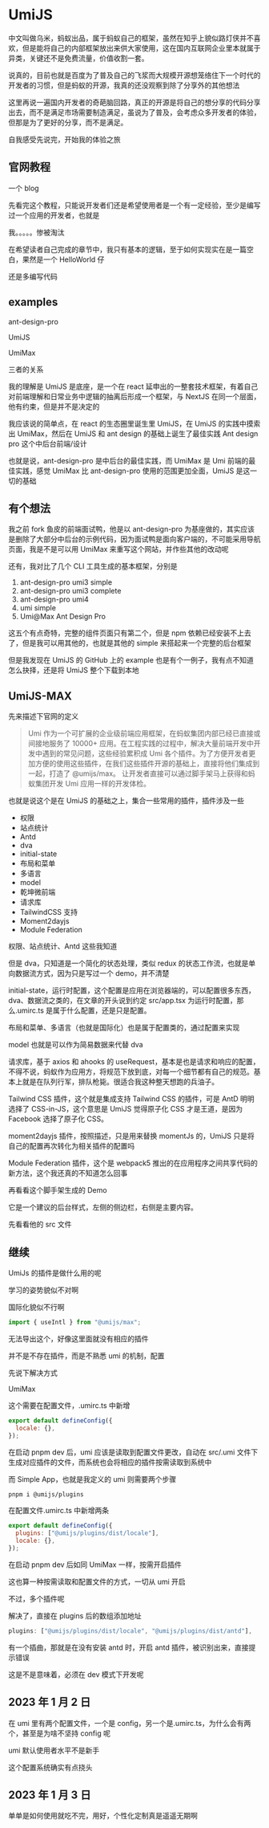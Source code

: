 # UmiJS

中文叫做乌米，蚂蚁出品，属于蚂蚁自己的框架，虽然在知乎上貌似路灯侠并不喜欢，但是能将自己的内部框架放出来供大家使用，这在国内互联网企业里本就属于异类，关键还不是免费流量，价值收割一套。

说真的，目前也就是百度为了普及自己的飞浆而大规模开源想笼络住下一个时代的开发者的习惯，但是蚂蚁的开源，我真的还没观察到除了分享外的其他想法

这里再说一遍国内开发者的奇葩脑回路，真正的开源是将自己的想分享的代码分享出去，而不是满足市场需要制造满足，虽说为了普及，会考虑众多开发者的体验，但那是为了更好的分享，而不是满足。

自我感受先说完，开始我的体验之旅

## 官网教程

一个 blog

先看完这个教程，只能说开发者们还是希望使用者是一个有一定经验，至少是编写过一个应用的开发者，也就是

我。。。。。惨被淘汰

在希望读者自己完成的章节中，我只有基本的逻辑，至于如何实现实在是一篇空白，果然是一个 HelloWorld 仔

还是多编写代码

## examples

ant-design-pro

UmiJS

UmiMax

三者的关系

我的理解是 UmiJS 是底座，是一个在 react 延申出的一整套技术框架，有着自己对前端理解和日常业务中逻辑的抽离后形成一个框架，与 NextJS 在同一个层面，他有约束，但是并不是决定的

我应该说的简单点，在 react 的生态圈里诞生里 UmiJS，在 UmiJS 的实践中摸索出 UmiMax，然后在 UmiJS 和 ant design 的基础上诞生了最佳实践 Ant design pro 这个中后台前端/设计

也就是说，ant-design-pro 是中后台的最佳实践，而 UmiMax 是 Umi 前端的最佳实践，感觉 UmiMax 比 ant-design-pro 使用的范围更加全面，UmiJS 是这一切的基础

## 有个想法

我之前 fork 鱼皮的前端面试鸭，他是以 ant-design-pro 为基座做的，其实应该是删除了大部分中后台的示例代码，因为面试鸭是面向客户端的，不可能采用导航页面，我是不是可以用 UmiMax 来重写这个网站，并作些其他的改动呢

还有，我对比了几个 CLI 工具生成的基本框架，分别是

1. ant-design-pro umi3 simple
2. ant-design-pro umi3 complete
3. ant-design-pro umi4
4. umi simple
5. Umi@Max Ant Design Pro

这五个有点奇特，完整的组件页面只有第二个，但是 npm 依赖已经安装不上去了，但是我可以用其他的，也就是其他的 simple 来搭起来一个完整的后台框架

但是我发现在 UmiJS 的 GitHub 上的 example 也是有个一例子，我有点不知道怎么抉择，还是将 UmiJS 整个下载到本地

## UmiJS-MAX

先来描述下官网的定义

> Umi 作为一个可扩展的企业级前端应用框架，在蚂蚁集团内部已经已直接或间接地服务了 10000+ 应用。在工程实践的过程中，解决大量前端开发中开发中遇到的常见问题，这些经验累积成 Umi 各个插件。为了方便开发者更加方便的使用这些插件，在我们这些插件开源的基础上，直接将他们集成到一起，打造了 @umijs/max。 让开发者直接可以通过脚手架马上获得和蚂蚁集团开发 Umi 应用一样的开发体检。

也就是说这个是在 UmiJS 的基础之上，集合一些常用的插件，插件涉及一些

- 权限
- 站点统计
- Antd
- dva
- initial-state
- 布局和菜单
- 多语言
- model
- 乾坤微前端
- 请求库
- TailwindCSS 支持
- Moment2dayjs
- Module Federation

权限、站点统计、Antd 这些我知道

但是 dva，只知道是一个简化的状态处理，类似 redux 的状态工作流，也就是单向数据流方式，因为只是写过一个 demo，并不清楚

initial-state，运行时配置，这个配置是应用在浏览器端的，可以配置很多东西，dva、数据流之类的，在文章的开头说到约定 src/app.tsx 为运行时配置，那么.umirc.ts 是属于什么配置，还是只是配置。

布局和菜单、多语言（也就是国际化）也是属于配置类的，通过配置来实现

model 也就是可以作为简易数据来代替 dva

请求库，基于 axios 和 ahooks 的 useRequest，基本是也是请求和响应的配置，不得不说，蚂蚁作为应用方，将规范下放到底，对每一个细节都有自己的规范。基本上就是在队列行军，排队枪毙。很适合我这种整天想跑的兵油子。

Tailwind CSS 插件，这个就是集成支持 Tailwind CSS 的插件，可是 AntD 明明选择了 CSS-in-JS，这个意思是 UmiJS 觉得原子化 CSS 才是王道，是因为 Facebook 选择了原子化 CSS。

moment2dayjs 插件，按照描述，只是用来替换 momentJs 的，UmiJS 只是将自己的配置再次转化为相关插件的配置吗

Module Federation 插件，这个是 webpack5 推出的在应用程序之间共享代码的新方法，这个我还真的不知道怎么回事

再看看这个脚手架生成的 Demo

它是一个建议的后台样式，左侧的侧边栏，右侧是主要内容。

先看看他的 src 文件

## 继续

UmiJs 的插件是做什么用的呢

学习的姿势貌似不对啊

国际化貌似不行啊

```js
import { useIntl } from "@umijs/max";
```

无法导出这个，好像这里面就没有相应的插件

并不是不存在插件，而是不熟悉 umi 的机制，配置

先说下解决方式

UmiMax

这个需要在配置文件，.umirc.ts 中新增

```js
export default defineConfig({
  locale: {},
});
```

在启动 pnpm dev 后，umi 应该是读取到配置文件更改，自动在 src/.umi 文件下生成对应插件的文件，而系统也会将相应的插件按需读取到系统中

而 Simple App，也就是我定义的 umi 则需要两个步骤

```sh
pnpm i @umijs/plugins
```

在配置文件.umirc.ts 中新增两条

```js
export default defineConfig({
  plugins: ["@umijs/plugins/dist/locale"],
  locale: {},
});
```

在启动 pnpm dev 后如同 UmiMax 一样，按需开启插件

这也算一种按需读取和配置文件的方式，一切从 umi 开启

不过，多个插件呢

解决了，直接在 plugins 后的数组添加地址

```js
plugins: ["@umijs/plugins/dist/locale", "@umijs/plugins/dist/antd"],
```

有一个插曲，那就是在没有安装 antd 时，开启 antd 插件，被识别出来，直接提示错误

这是不是意味着，必须在 dev 模式下开发呢

## 2023 年 1 月 2 日

在 umi 里有两个配置文件，一个是 config，另一个是.umirc.ts，为什么会有两个，甚至是为啥不坚持 config 呢

umi 默认使用者水平不是新手

这个配置系统确实有点挠头

## 2023 年 1 月 3 日

单单是如何使用就吃不完，用好，个性化定制真是遥遥无期啊
